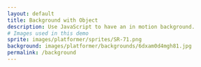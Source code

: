 ```yaml
---
layout: default
title: Background with Object
description: Use JavaScript to have an in motion background.
# Images used in this demo
sprite: images/platformer/sprites/SR-71.png
background: images/platformer/backgrounds/6dxam0d4mgh81.jpg
permalink: /background
---
```


<!-- The canvas is like our “game screen.” Everything will be drawn here -->
<canvas id="world"></canvas>

<script>
  // --- BLOCK 1: Get the canvas ready ---
  const canvas = document.getElementById("world");
  const ctx = canvas.getContext('2d'); // this lets us draw on the canvas

  // --- BLOCK 2: Load the pictures we need (background + player) ---
  const backgroundImg = new Image();
  const spriteImg = new Image();

  // Images come from the page info above
  backgroundImg.src = '{{page.background}}';
  spriteImg.src = '{{page.sprite}}';

  // --- BLOCK 3: Wait until both pictures are ready before starting ---
  let imagesLoaded = 0;
  backgroundImg.onload = () => { imagesLoaded++; startGameWorld(); };
  spriteImg.onload   = () => { imagesLoaded++; startGameWorld(); };

  /*
   * This function is called when images load.
   * It will ONLY start the game when both are ready (imagesLoaded = 2).
   */
  function startGameWorld() {
    if (imagesLoaded < 2) return; 

    // --- BLOCK 4: Blueprint for all things in the game ---
    class GameObject {
      constructor(image, width, height, x = 0, y = 0, speedRatio = 0) {
        this.image = image;        // the picture we draw
        this.width = width;        // how wide it is
        this.height = height;      // how tall it is
        this.x = x;                // where it starts (left/right)
        this.y = y;                // where it starts (up/down)
        this.speedRatio = speedRatio; 
        this.speed = GameWorld.gameSpeed * this.speedRatio; // how fast it moves
      }

      // For now, this does nothing. Special objects can add movement here.
      update() {}

      // This draws the object’s picture onto the canvas
      draw(ctx) {
        ctx.drawImage(this.image, this.x, this.y, this.width, this.height);
      }
    }
  }

  // --- BLOCK 5: Background (special GameObject that scrolls forever) ---
  class Background extends GameObject {
    constructor(image, gameWorld) {
      // Fill the entire screen and move slowly (speedRatio = 0.1)
      super(image, gameWorld.width, gameWorld.height, 0, 0, 0.1);
    }

    update() {
      // Move left each frame, loop back when it goes too far
      this.x = (this.x - this.speed) % this.width;
    }

    draw(ctx) {
      // Draw two copies side by side so it looks endless
      ctx.drawImage(this.image, this.x, this.y, this.width, this.height);
      ctx.drawImage(this.image, this.x + this.width, this.y, this.width, this.height);
    }
  }

  // --- BLOCK 6: Player (special GameObject that gently “bobs”) ---
  class Player extends GameObject {
    constructor(image, gameWorld) {
      // Make the sprite half its original size
      const width = image.naturalWidth / 2;
      const height = image.naturalHeight / 2;

      // Place it in the center of the screen
      const x = (gameWorld.width - width) / 2;
      const y = (gameWorld.height - height) / 2;

      super(image, width, height, x, y);

      // Save its starting Y position and frame counter for the animation
      this.baseY = y;
      this.frame = 0;
    }

    update() {
      // Make the player bob up and down using a sine wave
      this.y = this.baseY + Math.sin(this.frame * 0.15) * 20;
      this.frame++;
    }
  }

  // --- BLOCK 7: GameWorld (controls the canvas, objects, and loop) ---
  class GameWorld {
    static gameSpeed = 5; // base speed number used by all moving things

    constructor(backgroundImg, spriteImg) {
      // Set canvas to match the window size
      this.canvas = document.getElementById("world");
      this.ctx = this.canvas.getContext('2d');
      this.width = window.innerWidth;
      this.height = window.innerHeight;
      this.canvas.width = this.width;
      this.canvas.height = this.height;

      // Make the canvas stick to the screen
      this.canvas.style.position = 'absolute';
      this.canvas.style.left = `0px`;
      this.canvas.style.top = `${(window.innerHeight - this.height) / 2}px`;

      // Create the things that exist in our world
      this.objects = [
        new Background(backgroundImg, this), // scrolling background
        new Player(spriteImg, this)          // player in the middle
      ];
    }

    // The main loop: clear → update → draw → repeat
    gameLoop() {
      // Erase what was there before
      this.ctx.clearRect(0, 0, this.width, this.height);

      // Update and redraw every object
      for (const obj of this.objects) {
        obj.update();
        obj.draw(this.ctx);
      }

      // Ask the browser to run this function again on the next frame
      requestAnimationFrame(this.gameLoop.bind(this));
    }

    // Starts the loop
    start() {
      this.gameLoop();
    }
  }

  // --- BLOCK 8: Put it all together ---
  const world = new GameWorld(backgroundImg, spriteImg);
  world.start(); // begin the animation
</script>
